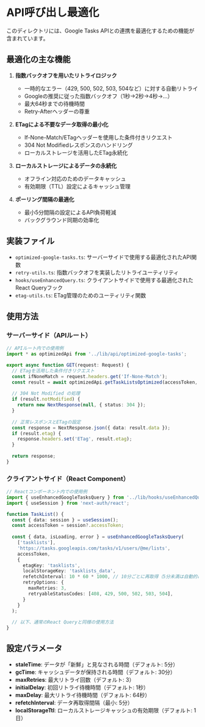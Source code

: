 # API呼び出し最適化

このディレクトリには、Google Tasks APIとの連携を最適化するための機能が含まれています。

## 最適化の主な機能

1. **指数バックオフを用いたリトライロジック**
   - 一時的なエラー（429, 500, 502, 503, 504など）に対する自動リトライ
   - Googleの推奨に従った指数バックオフ（1秒→2秒→4秒→...）
   - 最大64秒までの待機時間
   - Retry-Afterヘッダーの尊重

2. **ETagによる不要なデータ取得の最小化**
   - If-None-Match/ETagヘッダーを使用した条件付きリクエスト
   - 304 Not Modifiedレスポンスのハンドリング
   - ローカルストレージを活用したETag永続化

3. **ローカルストレージによるデータの永続化**
   - オフライン対応のためのデータキャッシュ
   - 有効期限（TTL）設定によるキャッシュ管理

4. **ポーリング間隔の最適化**
   - 最小5分間隔の設定によるAPI負荷軽減
   - バックグラウンド同期の効率化

## 実装ファイル

- `optimized-google-tasks.ts`: サーバーサイドで使用する最適化されたAPI関数
- `retry-utils.ts`: 指数バックオフを実装したリトライユーティリティ
- `hooks/useEnhancedQuery.ts`: クライアントサイドで使用する最適化されたReact Queryフック
- `etag-utils.ts`: ETag管理のためのユーティリティ関数

## 使用方法

### サーバーサイド（APIルート）

```typescript
// APIルート内での使用例
import * as optimizedApi from '../lib/api/optimized-google-tasks';

export async function GET(request: Request) {
  // ETagを活用した条件付きリクエスト
  const ifNoneMatch = request.headers.get('If-None-Match');
  const result = await optimizedApi.getTaskListsOptimized(accessToken, ifNoneMatch);
  
  // 304 Not Modified の処理
  if (result.notModified) {
    return new NextResponse(null, { status: 304 });
  }
  
  // 正常レスポンスとETagの設定
  const response = NextResponse.json({ data: result.data });
  if (result.etag) {
    response.headers.set('ETag', result.etag);
  }
  
  return response;
}
```

### クライアントサイド（React Component）

```typescript
// Reactコンポーネント内での使用例
import { useEnhancedGoogleTasksQuery } from '../lib/hooks/useEnhancedQuery';
import { useSession } from 'next-auth/react';

function TaskList() {
  const { data: session } = useSession();
  const accessToken = session?.accessToken;
  
  const { data, isLoading, error } = useEnhancedGoogleTasksQuery(
    ['tasklists'],
    'https://tasks.googleapis.com/tasks/v1/users/@me/lists',
    accessToken,
    {
      etagKey: 'tasklists',
      localStorageKey: 'tasklists_data',
      refetchInterval: 10 * 60 * 1000, // 10分ごとに再取得（5分未満は自動的に5分に調整）
      retryOptions: {
        maxRetries: 3,
        retryableStatusCodes: [408, 429, 500, 502, 503, 504],
      }
    }
  );
  
  // 以下、通常のReact Queryと同様の使用方法
}
```

## 設定パラメータ

- **staleTime**: データが「新鮮」と見なされる時間（デフォルト: 5分）
- **gcTime**: キャッシュデータが保持される時間（デフォルト: 30分）
- **maxRetries**: 最大リトライ回数（デフォルト: 3）
- **initialDelay**: 初回リトライ待機時間（デフォルト: 1秒）
- **maxDelay**: 最大リトライ待機時間（デフォルト: 64秒）
- **refetchInterval**: データ再取得間隔（最小: 5分）
- **localStorageTtl**: ローカルストレージキャッシュの有効期限（デフォルト: 1日） 